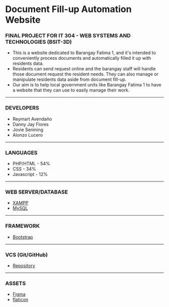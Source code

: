 # Document Fill-up Automation Website
### FINAL PROJECT FOR IT 304 - WEB SYSTEMS AND TECHNOLOGIES (BSIT-3D)
- This is a website dedicated to Barangay Fatima 1, and it's intended to conveniently process documents and automatically filled it up with residents data.
- Residents can send request online and the barangay staff will handle those document request the resident needs. They can also manage or manipulate residents data aside from document fill-up.
- Our aim is to help local government units like Barangay Fatima 1 to have a website that they can use to easily manage their work.
---
### DEVELOPERS
- Reymart Avendaño
- Danny Jay Flores
- Jovie Senining
- Alonzo Lucero
---
### LANGUAGES
- PHP/HTML - 54% 
- CSS - 34% 
- Javascript - 12%
---
### WEB SERVER/DATABASE
- [XAMPP](https://www.apachefriends.org) 
- [MySQL](https://www.phpmyadmin.net)
---
### FRAMEWORK
- [Bootstrap](https://getbootstrap.com)
---
### VCS (Git/GitHub)
- [Repository](https://github.com/djaydevs/document-fill-up-automation-website)
---
### ASSETS
- [Figma](https://www.figma.com)
- [flaticon](https://www.flaticon.com)
